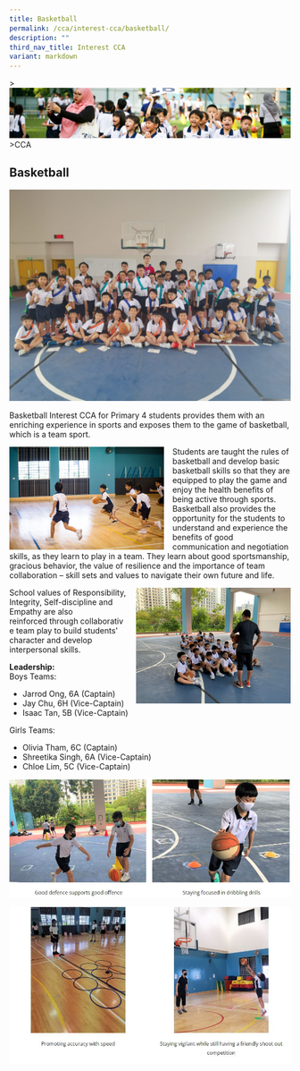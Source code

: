 ```yaml
---
title: Basketball
permalink: /cca/interest-cca/basketball/
description: ""
third_nav_title: Interest CCA
variant: markdown
---
```

&gt;![](/images/CCA/CCA_02.jpg)
&gt;CCA

## Basketball

![](/images/CCA/Basketball%201.jpeg)

Basketball Interest CCA for Primary 4 students provides them with an enriching experience in sports and exposes them to the game of basketball, which is a team sport.


<img src="/images/CCA/Basketball%202.jpg" style="width:55%;margin-right:15px;" align="left">


Students are taught the rules of basketball and develop basic basketball skills so&nbsp;that they are equipped to play the&nbsp;game and enjoy the health benefits of being active through sports. Basketball also provides the opportunity for the students to understand and experience the benefits of good communication and negotiation skills, as they learn to play in a team. They learn about good sportsmanship, gracious behavior, the value of resilience and the importance of team collaboration – skill sets and values to navigate their own future and life.



<img src="/images/CCA/Basketball%203.png" style="width:55%;margin-left:15px;" align="right">

School values of Responsibility, Integrity, Self-discipline and Empathy are also reinforced&nbsp;through&nbsp;collaborative team play to build students' character and develop interpersonal skills.
  

**Leadership:** <br>
Boys Teams:  
-	Jarrod Ong, 6A (Captain) <br>
-	Jay Chu, 6H (Vice-Captain) <br>
-	Isaac Tan, 5B (Vice-Captain)

Girls Teams: <br>
-	Olivia Tham, 6C (Captain)<br>
-	Shreetika Singh, 6A (Vice-Captain)<br>
-	Chloe Lim, 5C (Vice-Captain)




![](/images/CCA/Basketball%204.jpg)

![](/images/CCA/Basketball%205.jpg)